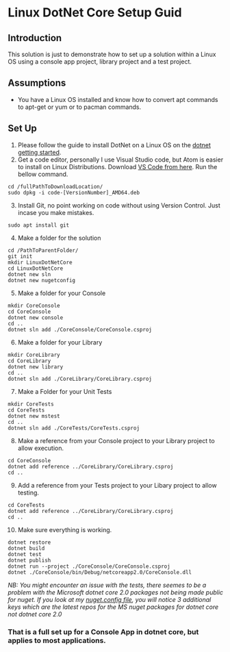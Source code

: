 # Linux DotNet Core Setup Guid

## Introduction
This solution is just to demonstrate how to set up a solution within a Linux OS using
a console app project, library project and a test project. 

## Assumptions
* You have a Linux OS installed and know how to convert apt commands to apt-get or yum
or to pacman commands.

## Set Up
1. Please follow the guide to install DotNet on a Linux OS on the
 [dotnet getting started](https://www.microsoft.com/net/learn/get-started/linuxredhat).
2. Get a code editor, personally I use Visual Studio code, but Atom is easier to install on Linux Distributions. Download [VS Code from here](https://code.visualstudio.com/). Run the bellow command.
```
cd /fullPathToDownloadLocation/
sudo dpkg -i code-[VersionNumber]_AMD64.deb
```
3. Install Git, no point working on code without using Version Control. Just incase 
you make mistakes.
```
sudo apt install git
```
4.  Make a folder for the solution
```
cd /PathToParentFolder/
git init
mkdir LinuxDotNetCore
cd LinuxDotNetCore
dotnet new sln
dotnet new nugetconfig
```
5. Make a folder for your Console
```
mkdir CoreConsole
cd CoreConsole
dotnet new console
cd ..
dotnet sln add ./CoreConsole/CoreConsole.csproj
```
6. Make a folder for your Library
```
mkdir CoreLibrary
cd CoreLibrary
dotnet new library
cd ..
dotnet sln add ./CoreLibrary/CoreLibrary.csproj
```
7. Make a Folder for your Unit Tests
```
mkdir CoreTests
cd CoreTests
dotnet new mstest
cd ..
dotnet sln add ./CoreTests/CoreTests.csproj
```
8. Make a reference from your Console project to your Library project to allow execution.
```
cd CoreConsole
dotnet add reference ../CoreLibrary/CoreLibrary.csproj
cd ..
``` 
9. Add a reference from your Tests project to your Libary project to allow testing.
```
cd CoreTests
dotnet add reference ../CoreLibrary/CoreLibrary.csproj
cd ..
```
10. Make sure everything is working.
```
dotnet restore
dotnet build
dotnet test
dotnet publish
dotnet run --project ./CoreConsole/CoreConsole.csproj
dotnet ./CoreConsole/bin/Debug/netcoreapp2.0/CoreConsole.dll
```

_NB: You might encounter an issue with the tests, there seemes to be a problem with the 
Microsoft dotnet core 2.0 packages not being made public for nuget. If you look at my
[nuget.config file](./nuget.config), you will notice 3 additional keys which are the latest repos for the
MS nuget packages for dotnet core not dotnet core 2.0_ 

### That is a full set up for a Console App in dotnet core, but applies to most applications.
